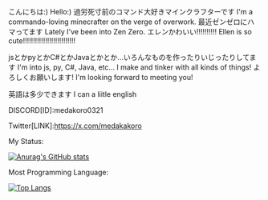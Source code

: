 こんにちは:)
Hello:)
過労死寸前のコマンド大好きマインクラフターです
I'm a commando-loving minecrafter on the verge of overwork.
最近ゼンゼロにハマってます
Lately I've been into Zen Zero.
エレンかわいい!!!!!!!!!!
Ellen is so cute!!!!!!!!!!!!!!!!!!!!!!!!!!

jsとかpyとかC#とかJavaとかとか...いろんなものを作ったりいじったりしてます
I'm into js, py, C#, Java, etc... I make and tinker with all kinds of things!
よろしくお願いします!
I'm looking forward to meeting you!

英語は多少できます
I can a liitle english

DISCORD[ID]:medakoro0321

Twitter[LINK]:https://x.com/medakakoro

My Status:

[![Anurag's GitHub stats](https://github-readme-stats.vercel.app/api?username=medakoro)](https://github.com/anuraghazra/github-readme-stats)

Most Programming Language:

[![Top Langs](https://github-readme-stats.vercel.app/api/top-langs/?username=medakoro)](https://github.com/anuraghazra/github-readme-stats)
